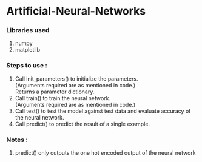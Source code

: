 # Artificial-Neural-Networks
<h3>Libraries used</h3>
<ol>
  <li>numpy</li>
  <li>matplotlib</li>
</ol>
<H3>Steps to use : </h3>
<ol>
  <li>Call init_parameters() to initialize the parameters.<br>(Arguments required are as mentioned in code.)<br>Returns a parameter dictionary.</li>
  <li>Call train() to train the neural network.<br>(Arguments required are as mentioned in code.)</li>
  <li>Call test() to test the model against test data and evaluate accuracy of the neural network.</li>
  <li>Call predict() to predict the result of a single example.</li>
</ol>
<H3>Notes : </h3>
<ol>
  <li>predict() only outputs the one hot encoded output of the neural network</li>
</ol>
